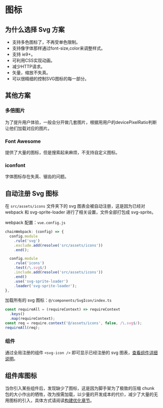 # 图标

## 为什么选择 Svg 方案

- 支持多色图标了，不再受单色限制。
- 支持像字体那样通过font-size,color来调整样式。
- 支持 ie9+。
- 可利用CSS实现动画。
- 减少HTTP请求。
- 矢量，缩放不失真。
- 可以很精细的控制SVG图标的每一部分。

## 其他方案

### 多倍图片

为了提升用户体验，一般会分开做几套图片，根据用用户的devicePixelRatio判断让他们加载对应的图片。

### Font Awesome

提供了大量的图标，但是搜索起来麻烦，不支持自定义图标。

### iconfont

字体图标存在失真、锯齿的问题。

## 自动注册 Svg 图标

在 `src/assets/icons` 文件夹下的 svg 图表会被自动注册，这是因为已经对 webpack 和 svg-sprite-loader 进行了相关设置，文件全部打包成 svg-sprite。

webpack 配置：`vue.config.js`

```js {12-13}
chainWebpack: (config) => {
  config.module
    .rule('svg')
    .exclude.add(resolve('src/assets/icons'))
    .end();

  config.module
    .rule('icons')
    .test(/\.svg$/)
    .include.add(resolve('src/assets/icons'))
    .end()
    .use('svg-sprite-loader')
    .loader('svg-sprite-loader');
},
```

加载所有的 svg 图标：`@/components/SvgIcon/index.ts`

```js
const requireAll = (requireContext) => requireContext
  .keys()
  .map(requireContext);
const req = require.context('@/assets/icons', false, /\.svg$/);
requireAll(req);
```

### 组件

通过全局注册的组件 `<svg-icon />` 即可显示已经注册的 svg 图表，[查看组件详细说明](/Components/Svg)。

## 组件库图标

当你引入某些组件后，发现缺少了图标，这是因为脚手架为了极致的压缩 chunk 包的大小作出的牺牲，改为按需加载，以少量的开发成本的代价，减少了大量的无用图标的引入，具体方式请阅读[构建优化章节](/Guide/Basics/BuildOptimization)。
